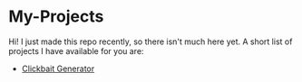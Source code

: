 # My-Projects
Hi! I just made this repo recently, so there isn't much here yet. A short list of projects I have available for you are:
* [Clickbait Generator](https://github.com/SimonAnguish/My-Projects/tree/master/Python/Clickbait-Generator "Clickbait Generator")
